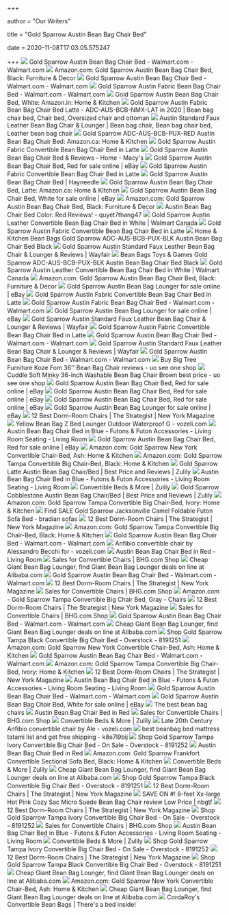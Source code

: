 +++
        
author = "Our Writers"
        
title = "Gold Sparrow Austin Bean Bag Chair Bed"
        
date = 2020-11-08T17:03:05.575247
        
+++
[ ![](https://i5.walmartimages.com/asr/6884497a-545e-4f0b-a565-787e0877f0bc_1.32886b5dc431d455fb61627c87087acf.jpeg)](https://i5.walmartimages.com/asr/6884497a-545e-4f0b-a565-787e0877f0bc_1.32886b5dc431d455fb61627c87087acf.jpeg) Gold Sparrow Austin Bean Bag Chair Bed - Walmart.com - Walmart.com
[ ![](https://images-na.ssl-images-amazon.com/images/I/71NlrZCSRSL._AC_SX355_.jpg)](https://images-na.ssl-images-amazon.com/images/I/71NlrZCSRSL._AC_SX355_.jpg) Amazon.com: Gold Sparrow Austin Bean Bag Chair Bed, Black: Furniture & Decor
[ ![](https://i5.walmartimages.com/asr/00523c87-1763-40bd-887b-d8ae6c5dce4a_1.d552b0997f9cbad60658020e66640ac7.jpeg)](https://i5.walmartimages.com/asr/00523c87-1763-40bd-887b-d8ae6c5dce4a_1.d552b0997f9cbad60658020e66640ac7.jpeg) Gold Sparrow Austin Bean Bag Chair Bed - Walmart.com - Walmart.com
[ ![](https://i5.walmartimages.com/asr/d9f9a477-f674-4c97-98d0-156f6c72409f_1.f0ac9bada8c94f90fe4844c917fb15cb.jpeg)](https://i5.walmartimages.com/asr/d9f9a477-f674-4c97-98d0-156f6c72409f_1.f0ac9bada8c94f90fe4844c917fb15cb.jpeg) Gold Sparrow Austin Fabric Bean Bag Chair Bed - Walmart.com - Walmart.com
[ ![](https://images-na.ssl-images-amazon.com/images/I/61Cwp4hL33L._SL1463_.jpg)](https://images-na.ssl-images-amazon.com/images/I/61Cwp4hL33L._SL1463_.jpg) Gold Sparrow Austin Bean Bag Chair Bed, White: Amazon.in: Home & Kitchen
[ ![](https://i.pinimg.com/originals/b7/ea/c3/b7eac3b5f8621b76d124e4e89501e4ac.jpg)](https://i.pinimg.com/originals/b7/ea/c3/b7eac3b5f8621b76d124e4e89501e4ac.jpg) Gold Sparrow Austin Fabric Bean Bag Chair Bed Latte - ADC-AUS-BCB-NMX-LAT  in 2020 | Bean bag chair bed, Chair bed, Oversized chair and ottoman
[ ![](https://i.pinimg.com/originals/af/2e/08/af2e08c7654268142ad22c88e3c7fb4e.jpg)](https://i.pinimg.com/originals/af/2e/08/af2e08c7654268142ad22c88e3c7fb4e.jpg) Austin Standard Faux Leather Bean Bag Chair & Lounger | Bean bag chair, Bean  bag chair bed, Leather bean bag chair
[ ![](https://images-na.ssl-images-amazon.com/images/I/81rvkvNlclL._AC_SL1500_.jpg)](https://images-na.ssl-images-amazon.com/images/I/81rvkvNlclL._AC_SL1500_.jpg) Gold Sparrow ADC-AUS-BCB-PUX-RED Austin Bean Bag Chair Bed: Amazon.ca: Home  & Kitchen
[ ![](https://c.shld.net/rpx/i/s/pi/mp/5107/prod_11625425318?src=http%3A%2F%2Fmedia.cymaxstores.com%2Fimages%2F3949%2F526767-L.jpg&d=b0457e8fd3b731130206993b295946186bea4f54&hei=333&wid=333&op_sharpen=1)](https://c.shld.net/rpx/i/s/pi/mp/5107/prod_11625425318?src=http%3A%2F%2Fmedia.cymaxstores.com%2Fimages%2F3949%2F526767-L.jpg&d=b0457e8fd3b731130206993b295946186bea4f54&hei=333&wid=333&op_sharpen=1) Gold Sparrow Austin Fabric Convertible Bean Bag Chair Bed in Latte
[ ![](https://slimages.macysassets.com/is/image/MCY/products/4/optimized/10046884_fpx.tif?$filterlrg$&wid=327)](https://slimages.macysassets.com/is/image/MCY/products/4/optimized/10046884_fpx.tif?$filterlrg$&wid=327) Gold Sparrow Austin Bean Bag Chair Bed & Reviews - Home - Macy's
[ ![](https://i.ebayimg.com/images/g/Cy0AAOSwMTZey-iY/s-l1600.jpg)](https://i.ebayimg.com/images/g/Cy0AAOSwMTZey-iY/s-l1600.jpg) Gold Sparrow Austin Bean Bag Chair Bed, Red for sale online | eBay
[ ![](https://c.shld.net/rpx/i/s/pi/mp/5107/prod_11625425018?src=http%3A%2F%2Fmedia.cymaxstores.com%2FImages%2F3949%2F526767-1-L.jpg&d=0700de848ef22605b249db63a6db83131eac9543&hei=333&wid=333&op_sharpen=1)](https://c.shld.net/rpx/i/s/pi/mp/5107/prod_11625425018?src=http%3A%2F%2Fmedia.cymaxstores.com%2FImages%2F3949%2F526767-1-L.jpg&d=0700de848ef22605b249db63a6db83131eac9543&hei=333&wid=333&op_sharpen=1) Gold Sparrow Austin Fabric Convertible Bean Bag Chair Bed in Latte
[ ![](https://content.haycdn.com/mgen/inuse:GOLP001.jpg?is=654,654,0xffffff)](https://content.haycdn.com/mgen/inuse:GOLP001.jpg?is=654,654,0xffffff) Gold Sparrow Austin Bean Bag Chair Bed | Hayneedle
[ ![](https://images-na.ssl-images-amazon.com/images/I/91bI9%2Bp%2BSfL._AC_SL1500_.jpg)](https://images-na.ssl-images-amazon.com/images/I/91bI9%2Bp%2BSfL._AC_SL1500_.jpg) Gold Sparrow Austin Bean Bag Chair Bed, Latte: Amazon.ca: Home & Kitchen
[ ![](https://i.ebayimg.com/00/s/NDQ0WDUwMA==/z/B5EAAOSwNNVeA1ti/$_1.JPG?set_id=8800005007)](https://i.ebayimg.com/00/s/NDQ0WDUwMA==/z/B5EAAOSwNNVeA1ti/$_1.JPG?set_id=8800005007) Gold Sparrow Austin Bean Bag Chair Bed, White for sale online | eBay
[ ![](https://images-na.ssl-images-amazon.com/images/I/71NlrZCSRSL._AC_SX425_.jpg)](https://images-na.ssl-images-amazon.com/images/I/71NlrZCSRSL._AC_SX425_.jpg) Amazon.com: Gold Sparrow Austin Bean Bag Chair Bed, Black: Furniture & Decor
[ ![](http://ecx.images-amazon.com/images/I/31%2BGFJV8Y4L.jpg)](http://ecx.images-amazon.com/images/I/31%2BGFJV8Y4L.jpg) Austin Bean Bag Chair Bed Color: Red Reviews! - quyet7thang47
[ ![](https://i5.walmartimages.com/asr/c94333ce-6856-4a08-800b-49c20bd41e0d_1.bb9d706be3ed02cff9f3c4b5833dd428.jpeg?odnHeight=450&odnWidth=450&odnBg=ffffff)](https://i5.walmartimages.com/asr/c94333ce-6856-4a08-800b-49c20bd41e0d_1.bb9d706be3ed02cff9f3c4b5833dd428.jpeg?odnHeight=450&odnWidth=450&odnBg=ffffff) Gold Sparrow Austin Leather Convertible Bean Bag Chair Bed in White |  Walmart Canada
[ ![](https://c.shld.net/rpx/i/s/pi/mp/5107/prod_12285153708?src=http%3A%2F%2Fmedia.cymaxstores.com%2FImages%2F3949%2F526767-88-L.jpg&d=b1db3042e8439b8ce8ebf1d76a9669501da59a86&hei=333&wid=333&op_sharpen=1)](https://c.shld.net/rpx/i/s/pi/mp/5107/prod_12285153708?src=http%3A%2F%2Fmedia.cymaxstores.com%2FImages%2F3949%2F526767-88-L.jpg&d=b1db3042e8439b8ce8ebf1d76a9669501da59a86&hei=333&wid=333&op_sharpen=1) Gold Sparrow Austin Fabric Convertible Bean Bag Chair Bed in Latte
[ ![](https://furniture7.com/pub/media/catalog/product/cache/1/image/beff4985b56e3afdbeabfc89641a4582/A/D/ADC-AUS-BCB-PUX-BLK_Mouse_1.jpg)](https://furniture7.com/pub/media/catalog/product/cache/1/image/beff4985b56e3afdbeabfc89641a4582/A/D/ADC-AUS-BCB-PUX-BLK_Mouse_1.jpg) Home & Kitchen Bean Bags Gold Sparrow ADC-AUS-BCB-PUX-BLK Austin Bean Bag  Chair Bed Black
[ ![](https://secure.img1-fg.wfcdn.com/im/60928166/resize-h800-w800%5Ecompr-r85/1605/16057909/Austin+Standard+Faux+Leather+Bean+Bag+Chair+%2526+Lounger.jpg)](https://secure.img1-fg.wfcdn.com/im/60928166/resize-h800-w800%5Ecompr-r85/1605/16057909/Austin+Standard+Faux+Leather+Bean+Bag+Chair+%2526+Lounger.jpg) Gold Sparrow Austin Standard Faux Leather Bean Bag Chair & Lounger &  Reviews | Wayfair
[ ![](https://images-na.ssl-images-amazon.com/images/I/810r8GVzgFL._SL1500_.jpg)](https://images-na.ssl-images-amazon.com/images/I/810r8GVzgFL._SL1500_.jpg) Bean Bags Toys & Games Gold Sparrow ADC-AUS-BCB-PUX-BLK Austin Bean Bag  Chair Bed Black
[ ![](https://i5.walmartimages.com/asr/ab193b8b-3b69-4d6d-85ce-77f5f7f1c47c_1.c6dcae84ee4d866e37cbd63866b43ce9.jpeg?odnHeight=450&odnWidth=450&odnBg=ffffff)](https://i5.walmartimages.com/asr/ab193b8b-3b69-4d6d-85ce-77f5f7f1c47c_1.c6dcae84ee4d866e37cbd63866b43ce9.jpeg?odnHeight=450&odnWidth=450&odnBg=ffffff) Gold Sparrow Austin Leather Convertible Bean Bag Chair Bed in White |  Walmart Canada
[ ![](https://images-na.ssl-images-amazon.com/images/I/71DNj8OJWHL._AC_SX679_.jpg)](https://images-na.ssl-images-amazon.com/images/I/71DNj8OJWHL._AC_SX679_.jpg) Amazon.com: Gold Sparrow Austin Bean Bag Chair Bed, Black: Furniture & Decor
[ ![](https://i.ebayimg.com/images/g/3ZgAAOSwePpeRwQ~/s-l640.png)](https://i.ebayimg.com/images/g/3ZgAAOSwePpeRwQ~/s-l640.png) Gold Sparrow Austin Bean Bag Lounger for sale online | eBay
[ ![](https://c.shld.net/rpx/i/s/pi/mp/5107/prod_11625425118?src=http%3A%2F%2Fmedia.cymaxstores.com%2FImages%2F3949%2F526767-2-L.jpg&d=cc1a119554a65294fccbcf5c1a27b6313ff5f281&hei=333&wid=333&op_sharpen=1)](https://c.shld.net/rpx/i/s/pi/mp/5107/prod_11625425118?src=http%3A%2F%2Fmedia.cymaxstores.com%2FImages%2F3949%2F526767-2-L.jpg&d=cc1a119554a65294fccbcf5c1a27b6313ff5f281&hei=333&wid=333&op_sharpen=1) Gold Sparrow Austin Fabric Convertible Bean Bag Chair Bed in Latte
[ ![](https://i5.walmartimages.com/asr/cd293b1d-d90e-4c3e-99d4-2bc25fa500df.d3a8463708874286f4f9a3e0c93d535d.jpeg?odnWidth=282&odnHeight=282&odnBg=ffffff)](https://i5.walmartimages.com/asr/cd293b1d-d90e-4c3e-99d4-2bc25fa500df.d3a8463708874286f4f9a3e0c93d535d.jpeg?odnWidth=282&odnHeight=282&odnBg=ffffff) Gold Sparrow Austin Fabric Bean Bag Chair Bed - Walmart.com - Walmart.com
[ ![](https://i.ebayimg.com/images/g/lsQAAOSwlEtfW4JH/s-l1600.jpg)](https://i.ebayimg.com/images/g/lsQAAOSwlEtfW4JH/s-l1600.jpg) Gold Sparrow Austin Bean Bag Lounger for sale online | eBay
[ ![](https://secure.img1-fg.wfcdn.com/im/29879138/resize-h800-w800%5Ecompr-r85/1605/16057901/Austin+Standard+Faux+Leather+Bean+Bag+Chair+%2526+Lounger.jpg)](https://secure.img1-fg.wfcdn.com/im/29879138/resize-h800-w800%5Ecompr-r85/1605/16057901/Austin+Standard+Faux+Leather+Bean+Bag+Chair+%2526+Lounger.jpg) Gold Sparrow Austin Standard Faux Leather Bean Bag Chair & Lounger &  Reviews | Wayfair
[ ![](https://c.shld.net/rpx/i/s/pi/mp/5107/prod_11625425218?src=http%3A%2F%2Fmedia.cymaxstores.com%2FImages%2F3949%2F526767-3-L.jpg&d=bd829e0052d3386b8e852a98e4040aa6e8117fc0&hei=333&wid=333&op_sharpen=1)](https://c.shld.net/rpx/i/s/pi/mp/5107/prod_11625425218?src=http%3A%2F%2Fmedia.cymaxstores.com%2FImages%2F3949%2F526767-3-L.jpg&d=bd829e0052d3386b8e852a98e4040aa6e8117fc0&hei=333&wid=333&op_sharpen=1) Gold Sparrow Austin Fabric Convertible Bean Bag Chair Bed in Latte
[ ![](https://i5.walmartimages.com/asr/e13482db-85ff-4412-9c8f-551e62efa799_1.192821a95d99b18042d8d8351f11df0b.jpeg)](https://i5.walmartimages.com/asr/e13482db-85ff-4412-9c8f-551e62efa799_1.192821a95d99b18042d8d8351f11df0b.jpeg) Gold Sparrow Austin Bean Bag Chair Bed - Walmart.com - Walmart.com
[ ![](https://secure.img1-fg.wfcdn.com/im/15524514/resize-h800-w800%5Ecompr-r85/1605/16057905/Austin+Standard+Faux+Leather+Bean+Bag+Chair+%2526+Lounger.jpg)](https://secure.img1-fg.wfcdn.com/im/15524514/resize-h800-w800%5Ecompr-r85/1605/16057905/Austin+Standard+Faux+Leather+Bean+Bag+Chair+%2526+Lounger.jpg) Gold Sparrow Austin Standard Faux Leather Bean Bag Chair & Lounger &  Reviews | Wayfair
[ ![](https://i5.walmartimages.com/asr/f27c7ddb-a1b5-4d7f-8b8d-efd04282beaf_1.f538d0a4e7e77a00085777adcdcd6566.jpeg)](https://i5.walmartimages.com/asr/f27c7ddb-a1b5-4d7f-8b8d-efd04282beaf_1.f538d0a4e7e77a00085777adcdcd6566.jpeg) Gold Sparrow Austin Bean Bag Chair Bed - Walmart.com - Walmart.com
[ ![](http://i5.walmartimages.com/dfw/dce07b8c-ef8b/k2-_452381b4-6543-4994-9fd9-37429f47de1f.v1.jpg)](http://i5.walmartimages.com/dfw/dce07b8c-ef8b/k2-_452381b4-6543-4994-9fd9-37429f47de1f.v1.jpg) Buy Big Tree Furniture Koze Fom 36'' Bean Bag Chair reviews - uo see one  shop
[ ![](http://i5.walmartimages.com/dfw/dce07b8c-54df/k2-_9381ec97-9d94-4cb0-9e47-a70e5a770ff9.v1.jpg)](http://i5.walmartimages.com/dfw/dce07b8c-54df/k2-_9381ec97-9d94-4cb0-9e47-a70e5a770ff9.v1.jpg) Cuddle Soft Minky 36-inch Washable Bean Bag Chair Brown best price - uo see  one shop
[ ![](https://i.ebayimg.com/images/g/PhsAAOSwLFJfYJIv/s-l1600.png)](https://i.ebayimg.com/images/g/PhsAAOSwLFJfYJIv/s-l1600.png) Gold Sparrow Austin Bean Bag Chair Bed, Red for sale online | eBay
[ ![](https://i.ebayimg.com/images/g/39cAAOSwHglfYJI-/s-l1600.png)](https://i.ebayimg.com/images/g/39cAAOSwHglfYJI-/s-l1600.png) Gold Sparrow Austin Bean Bag Chair Bed, Red for sale online | eBay
[ ![](https://i.ebayimg.com/images/g/YoYAAOSwqqNfYJJD/s-l1600.png)](https://i.ebayimg.com/images/g/YoYAAOSwqqNfYJJD/s-l1600.png) Gold Sparrow Austin Bean Bag Chair Bed, Red for sale online | eBay
[ ![](https://i.ebayimg.com/images/g/6DIAAOSwz7NfW4JI/s-l640.jpg)](https://i.ebayimg.com/images/g/6DIAAOSwz7NfW4JI/s-l640.jpg) Gold Sparrow Austin Bean Bag Lounger for sale online | eBay
[ ![](https://pyxis.nymag.com/v1/imgs/370/5ab/947e6c241694c15680afa45caab3bca5bf-4----.rsquare.w600.jpg)](https://pyxis.nymag.com/v1/imgs/370/5ab/947e6c241694c15680afa45caab3bca5bf-4----.rsquare.w600.jpg) 12 Best Dorm-Room Chairs | The Strategist | New York Magazine
[ ![](https://i.pinimg.com/originals/e1/e5/18/e1e518bb02badf36d602e0316710fde9.jpg)](https://i.pinimg.com/originals/e1/e5/18/e1e518bb02badf36d602e0316710fde9.jpg) Yellow Bean Bag Z Bed Lounger Outdoor Waterproof G - vozeli.com
[ ![](https://furniture7.com/pub/media/catalog/product/cache/1/image/560x560/beff4985b56e3afdbeabfc89641a4582/A/D/ADC-AUS-BCB-NMX-BLU_Mouse_1_4.jpg)](https://furniture7.com/pub/media/catalog/product/cache/1/image/560x560/beff4985b56e3afdbeabfc89641a4582/A/D/ADC-AUS-BCB-NMX-BLU_Mouse_1_4.jpg) Austin Bean Bag Chair Bed in Blue - Futons & Futon Accessories - Living  Room Seating - Living Room
[ ![](https://i.ebayimg.com/images/g/JBAAAOSw1K5fYJJK/s-l1600.png)](https://i.ebayimg.com/images/g/JBAAAOSw1K5fYJJK/s-l1600.png) Gold Sparrow Austin Bean Bag Chair Bed, Red for sale online | eBay
[ ![](https://images-na.ssl-images-amazon.com/images/I/81TORZsvgYL._AC_UL600_SR600,600_.jpg)](https://images-na.ssl-images-amazon.com/images/I/81TORZsvgYL._AC_UL600_SR600,600_.jpg) Amazon.com: Gold Sparrow New York Convertible Chair-Bed, Ash: Home & Kitchen
[ ![](https://images-na.ssl-images-amazon.com/images/I/91YXh9haY3L._AC_SL1500_.jpg)](https://images-na.ssl-images-amazon.com/images/I/91YXh9haY3L._AC_SL1500_.jpg) Amazon.com: Gold Sparrow Tampa Convertible Big Chair-Bed, Black: Home &  Kitchen
[ ![](https://cfcdn.zulily.com/images/cache/product/452x1000/157901/zu34881322_alt_1_tm1450453616.jpg)](https://cfcdn.zulily.com/images/cache/product/452x1000/157901/zu34881322_alt_1_tm1450453616.jpg) Gold Sparrow Latte Austin Bean Bag Chair/Bed | Best Price and Reviews |  Zulily
[ ![](https://furniture7.com/pub/media/catalog/product/cache/1/image/beff4985b56e3afdbeabfc89641a4582/A/D/ADC-AUS-BCB-NMX-BLU_Mouse_2_4.jpg)](https://furniture7.com/pub/media/catalog/product/cache/1/image/beff4985b56e3afdbeabfc89641a4582/A/D/ADC-AUS-BCB-NMX-BLU_Mouse_2_4.jpg) Austin Bean Bag Chair Bed in Blue - Futons & Futon Accessories - Living  Room Seating - Living Room
[ ![](https://cfcdn.zulily.com/images/cache/product/290x348/151871/zu30566976_main_tm1441994917.jpg)](https://cfcdn.zulily.com/images/cache/product/290x348/151871/zu30566976_main_tm1441994917.jpg) Convertible Beds & More | Zulily
[ ![](https://cfcdn.zulily.com/images/cache/product/452x1000/190638/zu39508253_alt_2_tm1465397115.jpg)](https://cfcdn.zulily.com/images/cache/product/452x1000/190638/zu39508253_alt_2_tm1465397115.jpg) Gold Sparrow Cobblestone Austin Bean Bag Chair/Bed | Best Price and Reviews  | Zulily
[ ![](https://images-na.ssl-images-amazon.com/images/I/918ST%2Be4hFL._AC_SL1500_.jpg)](https://images-na.ssl-images-amazon.com/images/I/918ST%2Be4hFL._AC_SL1500_.jpg) Amazon.com: Gold Sparrow Tampa Convertible Big Chair-Bed, Ivory: Home &  Kitchen
[ ![](http://ecx.images-amazon.com/images/I/41K8fa6ARLL.jpg)](http://ecx.images-amazon.com/images/I/41K8fa6ARLL.jpg) Find SALE Gold Sparrow Jacksonville Camel Foldable Futon Sofa Bed - bradian  sofas
[ ![](https://pyxis.nymag.com/v1/imgs/ade/7db/6668652eac8165d0ca5578cf9f29315603-Target-Butterfly-Chair.w600.jpg)](https://pyxis.nymag.com/v1/imgs/ade/7db/6668652eac8165d0ca5578cf9f29315603-Target-Butterfly-Chair.w600.jpg) 12 Best Dorm-Room Chairs | The Strategist | New York Magazine
[ ![](https://m.media-amazon.com/images/I/51yByIF6pTL._AC_UL400_.jpg)](https://m.media-amazon.com/images/I/51yByIF6pTL._AC_UL400_.jpg) Amazon.com: Gold Sparrow Tampa Convertible Big Chair-Bed, Black: Home &  Kitchen
[ ![](https://i5.walmartimages.com/asr/4fd2ebcd-b6c2-4571-943f-1c4d0f85f5a3_1.fe32bedf476b15d9179a00a7358d4e70.jpeg?odnWidth=100&odnHeight=100&odnBg=ffffff)](https://i5.walmartimages.com/asr/4fd2ebcd-b6c2-4571-943f-1c4d0f85f5a3_1.fe32bedf476b15d9179a00a7358d4e70.jpeg?odnWidth=100&odnHeight=100&odnBg=ffffff) Gold Sparrow Austin Bean Bag Chair Bed - Walmart.com - Walmart.com
[ ![](https://i.pinimg.com/originals/eb/ea/99/ebea99c74f2df4ef7fde57eca07bd132.jpg)](https://i.pinimg.com/originals/eb/ea/99/ebea99c74f2df4ef7fde57eca07bd132.jpg) Anfibio convertible chair by Alessandro Becchi for - vozeli.com
[ ![](https://furniture7.com/pub/media/catalog/product/cache/1/image/beff4985b56e3afdbeabfc89641a4582/A/D/ADC-AUS-BCB-PUX-RED_Mouse_7.jpg)](https://furniture7.com/pub/media/catalog/product/cache/1/image/beff4985b56e3afdbeabfc89641a4582/A/D/ADC-AUS-BCB-PUX-RED_Mouse_7.jpg) Austin Bean Bag Chair Bed in Red - Living Room
[ ![](https://images.prod.meredith.com/product/bf21ae72a5f84c196c9f96ae03a5357c/1596795020727/m/gold-sparrow-ventura-convertible-chair-bed)](https://images.prod.meredith.com/product/bf21ae72a5f84c196c9f96ae03a5357c/1596795020727/m/gold-sparrow-ventura-convertible-chair-bed) Sales for Convertible Chairs | BHG.com Shop
[ ![](https://sc02.alicdn.com/kf/HTB1PNiKmpuWBuNjSszbq6AS7FXaJ.jpg)](https://sc02.alicdn.com/kf/HTB1PNiKmpuWBuNjSszbq6AS7FXaJ.jpg) Cheap Giant Bean Bag Lounger, find Giant Bean Bag Lounger deals on line at  Alibaba.com
[ ![](https://i5.walmartimages.com/asr/179c3e5b-5f76-46ba-a979-d0750765dc95_1.3faf9cc0f3c706e4f56687d5dfaf8052.jpeg?odnWidth=100&odnHeight=100&odnBg=ffffff)](https://i5.walmartimages.com/asr/179c3e5b-5f76-46ba-a979-d0750765dc95_1.3faf9cc0f3c706e4f56687d5dfaf8052.jpeg?odnWidth=100&odnHeight=100&odnBg=ffffff) Gold Sparrow Austin Bean Bag Chair Bed - Walmart.com - Walmart.com
[ ![](https://pyxis.nymag.com/v1/imgs/c96/0a6/0cdce7d0de388aef508d6fecb1a83c5d12-5----.2x.rdeep-vertical.w245.jpg)](https://pyxis.nymag.com/v1/imgs/c96/0a6/0cdce7d0de388aef508d6fecb1a83c5d12-5----.2x.rdeep-vertical.w245.jpg) 12 Best Dorm-Room Chairs | The Strategist | New York Magazine
[ ![](https://images.prod.meredith.com/product/55fb379301083296e362505b66f69543/1596794907678/m/gold-sparrow-malibu-convertible-chair-bed)](https://images.prod.meredith.com/product/55fb379301083296e362505b66f69543/1596794907678/m/gold-sparrow-malibu-convertible-chair-bed) Sales for Convertible Chairs | BHG.com Shop
[ ![](https://images-na.ssl-images-amazon.com/images/I/915Cap60YzL._AC_SL1500_.jpg)](https://images-na.ssl-images-amazon.com/images/I/915Cap60YzL._AC_SL1500_.jpg) Amazon.com - Gold Sparrow Tampa Convertible Big Chair Bed, Gray - Chairs
[ ![](https://pyxis.nymag.com/v1/imgs/a91/c92/189a5da334e04a6ea6a02f5dbbc9e63b1b-2----.2x.rsquare.w600.jpg)](https://pyxis.nymag.com/v1/imgs/a91/c92/189a5da334e04a6ea6a02f5dbbc9e63b1b-2----.2x.rsquare.w600.jpg) 12 Best Dorm-Room Chairs | The Strategist | New York Magazine
[ ![](https://images.prod.meredith.com/product/5acacd71e4cef84def482874da4c66a9/1596794912439/m/gold-sparrow-ventura-convertible-chair-bed)](https://images.prod.meredith.com/product/5acacd71e4cef84def482874da4c66a9/1596794912439/m/gold-sparrow-ventura-convertible-chair-bed) Sales for Convertible Chairs | BHG.com Shop
[ ![](https://i5.walmartimages.com/asr/c89001f9-0f6e-46d5-a7b1-8cfa2c4e1fd5_1.eedecf64e0ab0f6b0249e951640f25d4.jpeg)](https://i5.walmartimages.com/asr/c89001f9-0f6e-46d5-a7b1-8cfa2c4e1fd5_1.eedecf64e0ab0f6b0249e951640f25d4.jpeg) Gold Sparrow Austin Bean Bag Chair Bed - Walmart.com - Walmart.com
[ ![](https://sc02.alicdn.com/kf/HTB14H7zfgaTBuNjSszfq6xgfpXaM.jpg)](https://sc02.alicdn.com/kf/HTB14H7zfgaTBuNjSszfq6xgfpXaM.jpg) Cheap Giant Bean Bag Lounger, find Giant Bean Bag Lounger deals on line at  Alibaba.com
[ ![](https://ak1.ostkcdn.com/images/products/8191251/Gold-Sparrow-Tampa-Black-Convertible-Big-Chair-Bed-9e6094a8-e6fa-4dc7-9eba-0900d7799323.jpg)](https://ak1.ostkcdn.com/images/products/8191251/Gold-Sparrow-Tampa-Black-Convertible-Big-Chair-Bed-9e6094a8-e6fa-4dc7-9eba-0900d7799323.jpg) Shop Gold Sparrow Tampa Black Convertible Big Chair Bed - Overstock -  8191251
[ ![](https://images-na.ssl-images-amazon.com/images/I/41B4i5jIatL._AC_SY400_.jpg)](https://images-na.ssl-images-amazon.com/images/I/41B4i5jIatL._AC_SY400_.jpg) Amazon.com: Gold Sparrow New York Convertible Chair-Bed, Ash: Home & Kitchen
[ ![](https://i5.walmartimages.com/asr/7b0da58d-284f-4788-9221-48a4941302bf_1.64f72823c96bc25dd4a209486845b80e.jpeg?odnWidth=100&odnHeight=100&odnBg=ffffff)](https://i5.walmartimages.com/asr/7b0da58d-284f-4788-9221-48a4941302bf_1.64f72823c96bc25dd4a209486845b80e.jpeg?odnWidth=100&odnHeight=100&odnBg=ffffff) Gold Sparrow Austin Bean Bag Chair Bed - Walmart.com - Walmart.com
[ ![](https://m.media-amazon.com/images/I/31VEZTiePEL._AC_.__US500__.jpg)](https://m.media-amazon.com/images/I/31VEZTiePEL._AC_.__US500__.jpg) Amazon.com: Gold Sparrow Tampa Convertible Big Chair-Bed, Ivory: Home &  Kitchen
[ ![](https://pyxis.nymag.com/v1/imgs/cb2/bd6/bdbde541e0a5f1183eb1512feb689a9256-6----.rsquare.w600.jpg)](https://pyxis.nymag.com/v1/imgs/cb2/bd6/bdbde541e0a5f1183eb1512feb689a9256-6----.rsquare.w600.jpg) 12 Best Dorm-Room Chairs | The Strategist | New York Magazine
[ ![](https://furniture7.com/pub/media/catalog/product/cache/1/image/beff4985b56e3afdbeabfc89641a4582/A/D/ADC-AUS-BCB-NMX-BLU_Mouse_4_4.jpg)](https://furniture7.com/pub/media/catalog/product/cache/1/image/beff4985b56e3afdbeabfc89641a4582/A/D/ADC-AUS-BCB-NMX-BLU_Mouse_4_4.jpg) Austin Bean Bag Chair Bed in Blue - Futons & Futon Accessories - Living  Room Seating - Living Room
[ ![](https://i5.walmartimages.com/asr/8bb7fdcc-e652-49a3-a1a6-41f2c7f80e3a_1.b82fd47caff80c83ae3de8c3fcb54a7c.jpeg?odnWidth=100&odnHeight=100&odnBg=ffffff)](https://i5.walmartimages.com/asr/8bb7fdcc-e652-49a3-a1a6-41f2c7f80e3a_1.b82fd47caff80c83ae3de8c3fcb54a7c.jpeg?odnWidth=100&odnHeight=100&odnBg=ffffff) Gold Sparrow Austin Bean Bag Chair Bed - Walmart.com - Walmart.com
[ ![](https://i.ebayimg.com/images/g/pwcAAOSwW4JeA1th/s-l640.jpg)](https://i.ebayimg.com/images/g/pwcAAOSwW4JeA1th/s-l640.jpg) Gold Sparrow Austin Bean Bag Chair Bed, White for sale online | eBay
[ ![](https://cdn.businessinsider.nl/wp-content/uploads/2019/10/d420d386cdf61b057beb55dc8e75f3aa01a181da.jpg)](https://cdn.businessinsider.nl/wp-content/uploads/2019/10/d420d386cdf61b057beb55dc8e75f3aa01a181da.jpg) The best bean bag chairs
[ ![](https://furniture7.com/pub/media/catalog/product/cache/1/image/beff4985b56e3afdbeabfc89641a4582/A/D/ADC-AUS-BCB-PUX-RED_Mouse_3.jpg)](https://furniture7.com/pub/media/catalog/product/cache/1/image/beff4985b56e3afdbeabfc89641a4582/A/D/ADC-AUS-BCB-PUX-RED_Mouse_3.jpg) Austin Bean Bag Chair Bed in Red
[ ![](https://images.prod.meredith.com/product/3d457e3b6a1e2971c8ff7a8abecf2a74/1596794880734/m/gold-sparrow-malibu-convertible-chair-bed)](https://images.prod.meredith.com/product/3d457e3b6a1e2971c8ff7a8abecf2a74/1596794880734/m/gold-sparrow-malibu-convertible-chair-bed) Sales for Convertible Chairs | BHG.com Shop
[ ![](https://cfcdn.zulily.com/images/cache/product/290x348/157901/zu34881353_main_tm1450453616.jpg)](https://cfcdn.zulily.com/images/cache/product/290x348/157901/zu34881353_main_tm1450453616.jpg) Convertible Beds & More | Zulily
[ ![](https://i.pinimg.com/originals/27/7f/e3/277fe30ba486fdba613161e67594bbaa.jpg)](https://i.pinimg.com/originals/27/7f/e3/277fe30ba486fdba613161e67594bbaa.jpg) Late 20th Century Anfibio convertible chair by Ale - vozeli.com
[ ![](https://i0.wp.com/ae01.alicdn.com/kf/HTB17kf7JH5YBuNjSspoq6zeNFXaa/Dorimytrader-Pop-Anime-Totoro-Sleeping-Bag-Soft-Plush-Large-Cartoon-font-b-Bed-b-font-font.jpg?crop=5,2,900,500&quality=2886)](https://i0.wp.com/ae01.alicdn.com/kf/HTB17kf7JH5YBuNjSspoq6zeNFXaa/Dorimytrader-Pop-Anime-Totoro-Sleeping-Bag-Soft-Plush-Large-Cartoon-font-b-Bed-b-font-font.jpg?crop=5,2,900,500&quality=2886) best beanbag bed mattress tatami list and get free shipping - k8e7l9bij
[ ![](https://ak1.ostkcdn.com/images/products/8191252/Gold-Sparrow-Tampa-Ivory-Convertible-Big-Chair-Bed-5bcbe5d3-3c12-483f-8c04-08afcde29774.jpg)](https://ak1.ostkcdn.com/images/products/8191252/Gold-Sparrow-Tampa-Ivory-Convertible-Big-Chair-Bed-5bcbe5d3-3c12-483f-8c04-08afcde29774.jpg) Shop Gold Sparrow Tampa Ivory Convertible Big Chair Bed - On Sale -  Overstock - 8191252
[ ![](https://furniture7.com/pub/media/catalog/product/cache/1/image/beff4985b56e3afdbeabfc89641a4582/A/D/ADC-AUS-BCB-PUX-RED_Mouse_5.jpg)](https://furniture7.com/pub/media/catalog/product/cache/1/image/beff4985b56e3afdbeabfc89641a4582/A/D/ADC-AUS-BCB-PUX-RED_Mouse_5.jpg) Austin Bean Bag Chair Bed in Red
[ ![](https://images-na.ssl-images-amazon.com/images/I/81U%2BUI6vuSL._AC_SX466_.jpg)](https://images-na.ssl-images-amazon.com/images/I/81U%2BUI6vuSL._AC_SX466_.jpg) Amazon.com: Gold Sparrow Frankfort Convertible Sectional Sofa Bed, Black:  Home & Kitchen
[ ![](https://cfcdn.zulily.com/images/cache/product/290x348/157901/zu34881358_main_tm1450453616.jpg)](https://cfcdn.zulily.com/images/cache/product/290x348/157901/zu34881358_main_tm1450453616.jpg) Convertible Beds & More | Zulily
[ ![](https://sc01.alicdn.com/kf/HTB1bItCOFXXXXb_XXXXq6xXFXXXH.jpg)](https://sc01.alicdn.com/kf/HTB1bItCOFXXXXb_XXXXq6xXFXXXH.jpg) Cheap Giant Bean Bag Lounger, find Giant Bean Bag Lounger deals on line at  Alibaba.com
[ ![](https://ak1.ostkcdn.com/images/products/8191251/Gold-Sparrow-Tampa-Black-Convertible-Big-Chair-Bed-c2de2db6-903a-4f9b-bbb4-0305389ab8bd.jpg)](https://ak1.ostkcdn.com/images/products/8191251/Gold-Sparrow-Tampa-Black-Convertible-Big-Chair-Bed-c2de2db6-903a-4f9b-bbb4-0305389ab8bd.jpg) Shop Gold Sparrow Tampa Black Convertible Big Chair Bed - Overstock -  8191251
[ ![](https://pyxis.nymag.com/v1/imgs/378/6a1/01d96ce8c7ce5dc80ccd47844d2704a32b-23-college-dorm-lede.2x.rsquare.w536.jpg)](https://pyxis.nymag.com/v1/imgs/378/6a1/01d96ce8c7ce5dc80ccd47844d2704a32b-23-college-dorm-lede.2x.rsquare.w536.jpg) 12 Best Dorm-Room Chairs | The Strategist | New York Magazine
[ ![](https://i0.wp.com/ecx.images-amazon.com/images/I/417R9UrMWZL.jpg)](https://i0.wp.com/ecx.images-amazon.com/images/I/417R9UrMWZL.jpg) SAVE ON #! 8-feet Xx-large Hot Pink Cozy Sac Micro Suede Bean Bag Chair  review Low Price | nbgtf
[ ![](https://pyxis.nymag.com/v1/imgs/88c/df6/98a4417f7860dd208a44b6e08cc979eb01-1----.2x.rsquare.w600.jpg)](https://pyxis.nymag.com/v1/imgs/88c/df6/98a4417f7860dd208a44b6e08cc979eb01-1----.2x.rsquare.w600.jpg) 12 Best Dorm-Room Chairs | The Strategist | New York Magazine
[ ![](https://ak1.ostkcdn.com/images/products/8191252/Gold-Sparrow-Tampa-Ivory-Convertible-Big-Chair-Bed-339f6180-837a-44d6-ad50-1ee32e0e1dff_600.jpg?impolicy=medium)](https://ak1.ostkcdn.com/images/products/8191252/Gold-Sparrow-Tampa-Ivory-Convertible-Big-Chair-Bed-339f6180-837a-44d6-ad50-1ee32e0e1dff_600.jpg?impolicy=medium) Shop Gold Sparrow Tampa Ivory Convertible Big Chair Bed - On Sale -  Overstock - 8191252
[ ![](https://images.prod.meredith.com/product/d29cea19fd08c5e3c7be4db5ce4da648/1596795042255/m/gold-sparrow-malibu-convertible-chair-bed)](https://images.prod.meredith.com/product/d29cea19fd08c5e3c7be4db5ce4da648/1596795042255/m/gold-sparrow-malibu-convertible-chair-bed) Sales for Convertible Chairs | BHG.com Shop
[ ![](https://furniture7.com/pub/media/catalog/product/cache/1/image/beff4985b56e3afdbeabfc89641a4582/A/D/ADC-AUS-BCB-NMX-BLU_Mouse_5_4.jpg)](https://furniture7.com/pub/media/catalog/product/cache/1/image/beff4985b56e3afdbeabfc89641a4582/A/D/ADC-AUS-BCB-NMX-BLU_Mouse_5_4.jpg) Austin Bean Bag Chair Bed in Blue - Futons & Futon Accessories - Living  Room Seating - Living Room
[ ![](https://cfcdn.zulily.com/images/cache/product/290x348/275780/zu52611850_main_tm1515452505.jpg)](https://cfcdn.zulily.com/images/cache/product/290x348/275780/zu52611850_main_tm1515452505.jpg) Convertible Beds & More | Zulily
[ ![](https://ak1.ostkcdn.com/images/products/8191252/Gold-Sparrow-Tampa-Ivory-Convertible-Big-Chair-Bed-dbecc0a2-26c7-48f1-a354-34618812d3f0_600.jpg?impolicy=medium)](https://ak1.ostkcdn.com/images/products/8191252/Gold-Sparrow-Tampa-Ivory-Convertible-Big-Chair-Bed-dbecc0a2-26c7-48f1-a354-34618812d3f0_600.jpg?impolicy=medium) Shop Gold Sparrow Tampa Ivory Convertible Big Chair Bed - On Sale -  Overstock - 8191252
[ ![](https://pyxis.nymag.com/v1/imgs/763/f45/8e6834d3fb450c0a2acbd1f5559aacaacb-PBTeen-butterfly-chair.w600.jpg)](https://pyxis.nymag.com/v1/imgs/763/f45/8e6834d3fb450c0a2acbd1f5559aacaacb-PBTeen-butterfly-chair.w600.jpg) 12 Best Dorm-Room Chairs | The Strategist | New York Magazine
[ ![](https://ak1.ostkcdn.com/images/products/8191251/Gold-Sparrow-Tampa-Black-Convertible-Big-Chair-Bed-78096b73-6c86-4d7c-a1b3-b8ad192f7e80_600.jpg?impolicy=medium)](https://ak1.ostkcdn.com/images/products/8191251/Gold-Sparrow-Tampa-Black-Convertible-Big-Chair-Bed-78096b73-6c86-4d7c-a1b3-b8ad192f7e80_600.jpg?impolicy=medium) Shop Gold Sparrow Tampa Black Convertible Big Chair Bed - Overstock -  8191251
[ ![](https://sc01.alicdn.com/kf/HTB1Hg5mPVXXXXXHapXXq6xXFXXXH.jpg)](https://sc01.alicdn.com/kf/HTB1Hg5mPVXXXXXHapXXq6xXFXXXH.jpg) Cheap Giant Bean Bag Lounger, find Giant Bean Bag Lounger deals on line at  Alibaba.com
[ ![](https://images-na.ssl-images-amazon.com/images/I/410CzAF4RoL._AC_SY200_.jpg)](https://images-na.ssl-images-amazon.com/images/I/410CzAF4RoL._AC_SY200_.jpg) Amazon.com: Gold Sparrow New York Convertible Chair-Bed, Ash: Home & Kitchen
[ ![](https://sc01.alicdn.com/kf/HTB1OYGKNXXXXXaYXVXXq6xXFXXXK.jpg)](https://sc01.alicdn.com/kf/HTB1OYGKNXXXXXaYXVXXq6xXFXXXK.jpg) Cheap Giant Bean Bag Lounger, find Giant Bean Bag Lounger deals on line at  Alibaba.com
[ ![](https://cdn.shopify.com/s/files/1/1707/3085/files/size-compare-6_500x.jpg?v=1532114788)](https://cdn.shopify.com/s/files/1/1707/3085/files/size-compare-6_500x.jpg?v=1532114788) CordaRoy's Convertible Bean Bags | There's a bed inside!
